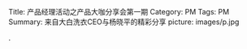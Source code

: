 Title: 产品经理活动之产品大咖分享会第一期
Category: PM
Tags: PM
Summary: 来自大白洗衣CEO与杨晓平的精彩分享
picture: images/p.jpg


.
